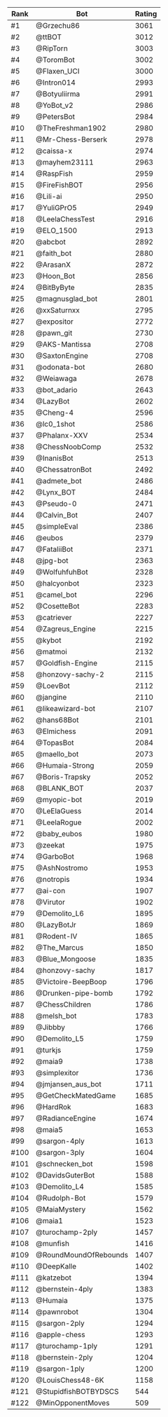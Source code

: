 Rank|Bot|Rating
---|---|---
#1|@Grzechu86|3061
#2|@ttBOT|3012
#3|@RipTorn|3003
#4|@ToromBot|3002
#5|@Flaxen_UCI|3000
#6|@Intron014|2993
#7|@Botyuliirma|2991
#8|@YoBot_v2|2986
#9|@PetersBot|2984
#10|@TheFreshman1902|2980
#11|@Mr-Chess-Berserk|2978
#12|@caissa-x|2974
#13|@mayhem23111|2963
#14|@RaspFish|2959
#15|@FireFishBOT|2956
#16|@Lili-ai|2950
#17|@YuliGPrO5|2949
#18|@LeelaChessTest|2916
#19|@ELO_1500|2913
#20|@abcbot|2892
#21|@faith_bot|2880
#22|@ArasanX|2872
#23|@Hoon_Bot|2856
#24|@BitByByte|2835
#25|@magnusglad_bot|2801
#26|@xxSaturnxx|2795
#27|@expositor|2772
#28|@pawn_git|2730
#29|@AKS-Mantissa|2708
#30|@SaxtonEngine|2708
#31|@odonata-bot|2680
#32|@Weiawaga|2678
#33|@bot_adario|2643
#34|@LazyBot|2602
#35|@Cheng-4|2596
#36|@lc0_1shot|2586
#37|@Phalanx-XXV|2534
#38|@ChessNoobComp|2532
#39|@InanisBot|2513
#40|@ChessatronBot|2492
#41|@admete_bot|2486
#42|@Lynx_BOT|2484
#43|@Pseudo-0|2471
#44|@Calvin_Bot|2407
#45|@simpleEval|2386
#46|@eubos|2379
#47|@FataliiBot|2371
#48|@jpg-bot|2363
#49|@WolfuhfuhBot|2328
#50|@halcyonbot|2323
#51|@camel_bot|2296
#52|@CosetteBot|2283
#53|@catriever|2227
#54|@Zagreus_Engine|2215
#55|@kybot|2192
#56|@matmoi|2132
#57|@Goldfish-Engine|2115
#58|@honzovy-sachy-2|2115
#59|@LoevBot|2112
#60|@jangine|2110
#61|@likeawizard-bot|2107
#62|@hans68Bot|2101
#63|@Elmichess|2091
#64|@TopasBot|2084
#65|@maello_bot|2073
#66|@Humaia-Strong|2059
#67|@Boris-Trapsky|2052
#68|@BLANK_BOT|2037
#69|@myopic-bot|2019
#70|@LeElaGuess|2014
#71|@LeelaRogue|2002
#72|@baby_eubos|1980
#73|@zeekat|1975
#74|@GarboBot|1968
#75|@AshNostromo|1953
#76|@notropis|1934
#77|@ai-con|1907
#78|@Virutor|1902
#79|@Demolito_L6|1895
#80|@LazyBotJr|1869
#81|@Rodent-IV|1865
#82|@The_Marcus|1850
#83|@Blue_Mongoose|1835
#84|@honzovy-sachy|1817
#85|@Victoire-BeepBoop|1796
#86|@Drunken-pipe-bomb|1792
#87|@ChessChildren|1786
#88|@melsh_bot|1783
#89|@Jibbby|1766
#90|@Demolito_L5|1759
#91|@turkjs|1759
#92|@maia9|1738
#93|@simplexitor|1736
#94|@jmjansen_aus_bot|1711
#95|@GetCheckMatedGame|1685
#96|@HardRok|1683
#97|@RadianceEngine|1674
#98|@maia5|1653
#99|@sargon-4ply|1613
#100|@sargon-3ply|1604
#101|@schnecken_bot|1598
#102|@DavidsGuterBot|1588
#103|@Demolito_L4|1585
#104|@Rudolph-Bot|1579
#105|@MaiaMystery|1562
#106|@maia1|1523
#107|@turochamp-2ply|1457
#108|@munfish|1416
#109|@RoundMoundOfRebounds|1407
#110|@DeepKalle|1402
#111|@katzebot|1394
#112|@bernstein-4ply|1383
#113|@Humaia|1375
#114|@pawnrobot|1304
#115|@sargon-2ply|1294
#116|@apple-chess|1293
#117|@turochamp-1ply|1291
#118|@bernstein-2ply|1204
#119|@sargon-1ply|1200
#120|@LouisChess48-6K|1158
#121|@StupidfishBOTBYDSCS|544
#122|@MinOpponentMoves|509
